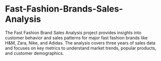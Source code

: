 # Fast-Fashion-Brands-Sales-Analysis
The Fast Fashion Brand Sales Analysis project provides insights into customer behavior and sales patterns for major fast fashion brands like H&amp;M, Zara, Nike, and Adidas. The analysis covers three years of sales data and focuses on key metrics to understand market trends, popular products, and customer demographics.

